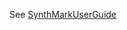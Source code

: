 See [SynthMarkUserGuide](https://docs.google.com/a/google.com/document/d/1UgNIAg9Q1c_G-_r7ITevqTcIKRDNhgqKrJsL1APu67A/edit?usp=sharing)
